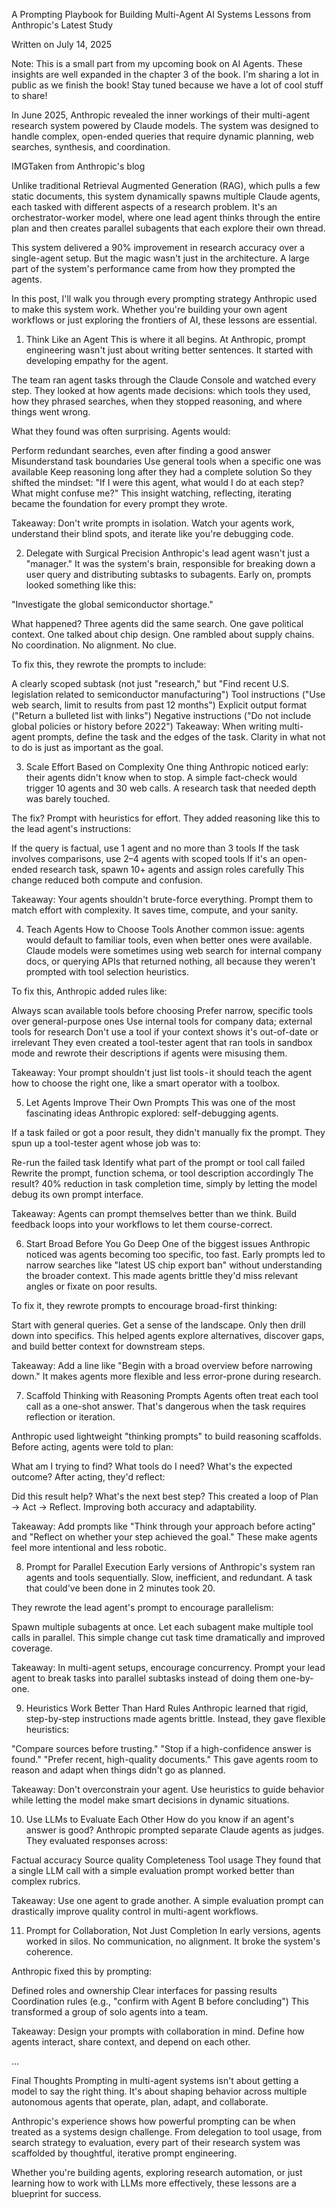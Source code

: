 A Prompting Playbook for Building Multi-Agent AI Systems
Lessons from Anthropic's Latest Study

Written on July 14, 2025

Note: This is a small part from my upcoming book on AI Agents. These insights are well expanded in the chapter 3 of the book. I'm sharing a lot in public as we finish the book! Stay tuned because we have a lot of cool stuff to share!

In June 2025, Anthropic revealed the inner workings of their multi-agent research system powered by Claude models. The system was designed to handle complex, open-ended queries that require dynamic planning, web searches, synthesis, and coordination.

IMGTaken from Anthropic's blog

Unlike traditional Retrieval Augmented Generation (RAG), which pulls a few static documents, this system dynamically spawns multiple Claude agents, each tasked with different aspects of a research problem. It's an orchestrator-worker model, where one lead agent thinks through the entire plan and then creates parallel subagents that each explore their own thread.

This system delivered a 90% improvement in research accuracy over a single-agent setup. But the magic wasn't just in the architecture. A large part of the system's performance came from how they prompted the agents.

In this post, I'll walk you through every prompting strategy Anthropic used to make this system work. Whether you're building your own agent workflows or just exploring the frontiers of AI, these lessons are essential.

1. Think Like an Agent
   This is where it all begins. At Anthropic, prompt engineering wasn't just about writing better sentences. It started with developing empathy for the agent.

The team ran agent tasks through the Claude Console and watched every step. They looked at how agents made decisions: which tools they used, how they phrased searches, when they stopped reasoning, and where things went wrong.

What they found was often surprising. Agents would:

Perform redundant searches, even after finding a good answer
Misunderstand task boundaries
Use general tools when a specific one was available
Keep reasoning long after they had a complete solution
So they shifted the mindset: "If I were this agent, what would I do at each step? What might confuse me?" This insight watching, reflecting, iterating became the foundation for every prompt they wrote.

Takeaway: Don't write prompts in isolation. Watch your agents work, understand their blind spots, and iterate like you're debugging code.

2. Delegate with Surgical Precision
   Anthropic's lead agent wasn't just a "manager." It was the system's brain, responsible for breaking down a user query and distributing subtasks to subagents. Early on, prompts looked something like this:

"Investigate the global semiconductor shortage."

What happened? Three agents did the same search. One gave political context. One talked about chip design. One rambled about supply chains. No coordination. No alignment. No clue.

To fix this, they rewrote the prompts to include:

A clearly scoped subtask (not just "research," but "Find recent U.S. legislation related to semiconductor manufacturing")
Tool instructions ("Use web search, limit to results from past 12 months")
Explicit output format ("Return a bulleted list with links")
Negative instructions ("Do not include global policies or history before 2022")
Takeaway: When writing multi-agent prompts, define the task and the edges of the task. Clarity in what not to do is just as important as the goal.

3. Scale Effort Based on Complexity
   One thing Anthropic noticed early: their agents didn't know when to stop. A simple fact-check would trigger 10 agents and 30 web calls. A research task that needed depth was barely touched.

The fix? Prompt with heuristics for effort. They added reasoning like this to the lead agent's instructions:

If the query is factual, use 1 agent and no more than 3 tools
If the task involves comparisons, use 2–4 agents with scoped tools
If it's an open-ended research task, spawn 10+ agents and assign roles carefully
This change reduced both compute and confusion.

Takeaway: Your agents shouldn't brute-force everything. Prompt them to match effort with complexity. It saves time, compute, and your sanity.

4. Teach Agents How to Choose Tools
   Another common issue: agents would default to familiar tools, even when better ones were available. Claude models were sometimes using web search for internal company docs, or querying APIs that returned nothing, all because they weren't prompted with tool selection heuristics.

To fix this, Anthropic added rules like:

Always scan available tools before choosing
Prefer narrow, specific tools over general-purpose ones
Use internal tools for company data; external tools for research
Don't use a tool if your context shows it's out-of-date or irrelevant
They even created a tool-tester agent that ran tools in sandbox mode and rewrote their descriptions if agents were misusing them.

Takeaway: Your prompt shouldn't just list tools - it should teach the agent how to choose the right one, like a smart operator with a toolbox.

5. Let Agents Improve Their Own Prompts
   This was one of the most fascinating ideas Anthropic explored: self-debugging agents.

If a task failed or got a poor result, they didn't manually fix the prompt. They spun up a tool-tester agent whose job was to:

Re-run the failed task
Identify what part of the prompt or tool call failed
Rewrite the prompt, function schema, or tool description accordingly
The result? 40% reduction in task completion time, simply by letting the model debug its own prompt interface.

Takeaway: Agents can prompt themselves better than we think. Build feedback loops into your workflows to let them course-correct.

6. Start Broad Before You Go Deep
   One of the biggest issues Anthropic noticed was agents becoming too specific, too fast. Early prompts led to narrow searches like "latest US chip export ban" without understanding the broader context. This made agents brittle they'd miss relevant angles or fixate on poor results.

To fix it, they rewrote prompts to encourage broad-first thinking:

Start with general queries.
Get a sense of the landscape.
Only then drill down into specifics.
This helped agents explore alternatives, discover gaps, and build better context for downstream steps.

Takeaway: Add a line like "Begin with a broad overview before narrowing down." It makes agents more flexible and less error-prone during research.

7. Scaffold Thinking with Reasoning Prompts
   Agents often treat each tool call as a one-shot answer. That's dangerous when the task requires reflection or iteration.

Anthropic used lightweight "thinking prompts" to build reasoning scaffolds. Before acting, agents were told to plan:

What am I trying to find?
What tools do I need?
What's the expected outcome?
After acting, they'd reflect:

Did this result help?
What's the next best step?
This created a loop of Plan → Act → Reflect. Improving both accuracy and adaptability.

Takeaway: Add prompts like "Think through your approach before acting" and "Reflect on whether your step achieved the goal." These make agents feel more intentional and less robotic.

8. Prompt for Parallel Execution
   Early versions of Anthropic's system ran agents and tools sequentially. Slow, inefficient, and redundant. A task that could've been done in 2 minutes took 20.

They rewrote the lead agent's prompt to encourage parallelism:

Spawn multiple subagents at once.
Let each subagent make multiple tool calls in parallel.
This simple change cut task time dramatically and improved coverage.

Takeaway: In multi-agent setups, encourage concurrency. Prompt your lead agent to break tasks into parallel subtasks instead of doing them one-by-one.

9. Heuristics Work Better Than Hard Rules
   Anthropic learned that rigid, step-by-step instructions made agents brittle. Instead, they gave flexible heuristics:

"Compare sources before trusting."
"Stop if a high-confidence answer is found."
"Prefer recent, high-quality documents."
This gave agents room to reason and adapt when things didn't go as planned.

Takeaway: Don't overconstrain your agent. Use heuristics to guide behavior while letting the model make smart decisions in dynamic situations.

10. Use LLMs to Evaluate Each Other
    How do you know if an agent's answer is good? Anthropic prompted separate Claude agents as judges. They evaluated responses across:

Factual accuracy
Source quality
Completeness
Tool usage
They found that a single LLM call with a simple evaluation prompt worked better than complex rubrics.

Takeaway: Use one agent to grade another. A simple evaluation prompt can drastically improve quality control in multi-agent workflows.

11. Prompt for Collaboration, Not Just Completion
    In early versions, agents worked in silos. No communication, no alignment. It broke the system's coherence.

Anthropic fixed this by prompting:

Defined roles and ownership
Clear interfaces for passing results
Coordination rules (e.g., "confirm with Agent B before concluding")
This transformed a group of solo agents into a team.

Takeaway: Design your prompts with collaboration in mind. Define how agents interact, share context, and depend on each other.

...

Final Thoughts
Prompting in multi-agent systems isn't about getting a model to say the right thing. It's about shaping behavior across multiple autonomous agents that operate, plan, adapt, and collaborate.

Anthropic's experience shows how powerful prompting can be when treated as a systems design challenge. From delegation to tool usage, from search strategy to evaluation, every part of their research system was scaffolded by thoughtful, iterative prompt engineering.

Whether you're building agents, exploring research automation, or just learning how to work with LLMs more effectively, these lessons are a blueprint for success.
